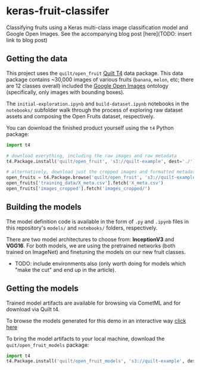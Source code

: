 # keras-fruit-classifer

Classifying fruits using a Keras multi-class image classification model and Google Open Images. See the accompanying blog post [here](TODO: insert link to blog post)

## Getting the data

This project uses the `quilt/open_fruit` [Quilt T4](https://github.com/quiltdata/t4) data package. This data package contains ~30,000 images of various fruits (`banana`, `melon`, etc; there are 12 classes overall) included the [Google Open Images](https://storage.googleapis.com/openimages/web/index.html) ontology (specifically, only images with bounding boxes).

The `initial-exploration.ipynb` and `build-dataset.ipynb` notebooks in the `notebooks/` subfolder walk through the process of exploring raw dataset assets and composing the Open Fruits dataset, respectively.

You can download the finished product yourself using the `t4` Python package:

```python
import t4

# download everything, including the raw images and raw metadata
t4.Package.install('quilt/open_fruit', 's3://quilt-example', dest='./')

# alternatively, download just the cropped images and formatted metadata
open_fruits = t4.Package.browse('quilt/open_fruit', 's3://quilt-example', dest='./')
open_fruits['training_data/X_meta.csv'].fetch('X_meta.csv')
open_fruits['images_cropped'].fetch('images_cropped/')
```

## Building the models

The model definition code is available in the form of `.py` and `.ipynb` files in this repository's `models/` and `notebooks/` folders, respectively.

There are two model architectures to choose from: **InceptionV3** and **VGG16**. For both models, we are using the pretrained networks (both trained on ImageNet) and finetuning the models on our new fruit classes.

* TODO: include environments also (only worth doing for models which "make the cut" and end up in the article).

## Getting the models

Trained model artifacts are available for browsing via CometML and for download via Quilt t4.

To browse the models generated for this demo in an interactive way [click here](https://www.comet.ml/ceceshao1/comet-quilt-example)

To bring the model artifacts to your local machine, download the `quit/open_fruit_models` package:

```python
import t4
t4.Package.install('quilt/open_fruit_models', 's3://quilt-example', dest='./')
```
